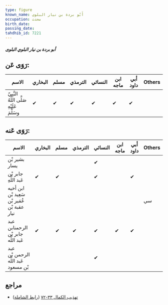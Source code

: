 ```yaml
---
type: figure
known_name: أَبُو بردة بن نيار البلوي
occupation: محدث
birth_date:
passing_date:
tahdhib_id: 7221
---
```

##### أبو بردة بن نيار البلوي البلوى

## رَوَى عَن:
| الاسم                                      | البخاري | مسلم | الترمذي | النسائي | ابن ماجه | أبي داود | Others |
| ------------------------------------------ | ------- | ---- | ------- | ------- | -------- | -------- | ------ |
| النَّبِيّ صَلَّى اللَّهُ عَلَيْهِ وسَلَّمَ | ✔       | ✔    | ✔       | ✔       | ✔        | ✔        |        |
## رَوَى عَنه:
| الاسم                                        | البخاري | مسلم | الترمذي | النسائي | ابن ماجه | أبي داود | Others |
| -------------------------------------------- | ------- | ---- | ------- | ------- | -------- | -------- | ------ |
| بشير بْن يسار                                |         |      |         | ✔       |          |          |        |
| جابر بْن عَبد اللَّهِ                        | ✔       | ✔    |         | ✔       |          | ✔        |        |
| ابن أخيه سَعِيد بْن عُمَير بْن عقبة بْن نيار |         |      |         |         |          |          | سي     |
| عبد الرحمنابن جابر بْن عَبد اللَّه           | ✔       | ✔    | ✔       | ✔       | ✔        | ✔        |        |
| عبد الرحمن بْن عَبد اللَّه بْن مسعود         |         |      |         | ✔       |          |          |        |
## مراجع
- [تهذيب الكمال ٣٣-٧٢](obsidian://open?vault=Tahdhib-al-Kamal&file=Figures/٧٢٢١-أبو%20بردة%20بن%20نيار%20البلوي%20البلوى) ([رابط الشاملة](https://shamela.ws/book/3722/17743))